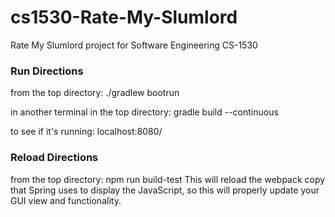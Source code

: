 # cs1530-Rate-My-Slumlord
Rate My Slumlord project for Software Engineering CS-1530

### Run Directions

from the top directory: 
./gradlew bootrun

in another terminal in the top directory:
gradle build --continuous

to see if it's running:
localhost:8080/

### Reload Directions

from the top directory:
npm run build-test
This will reload the webpack copy that Spring uses to display the JavaScript, so this will properly update your GUI view and functionality.

